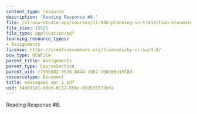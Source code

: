 ```yaml
---
content_type: resource
description: 'Reading Response #8.'
file: /ol-ocw-studio-app/courses/11-946-planning-in-transition-economies-for-growth-and-equity-spring-2004/f4d011d1d9d3011285bc892b31972bfa_massaquoi_apr_2.pdf
file_size: 15525
file_type: application/pdf
learning_resource_types:
- Assignments
license: https://creativecommons.org/licenses/by-nc-sa/4.0/
ocw_type: OCWFile
parent_title: Assignments
parent_type: CourseSection
parent_uid: c795bd82-957d-8444-c087-708c06a19f8d
resourcetype: Document
title: massaquoi_apr_2.pdf
uid: f4d011d1-d9d3-0112-85bc-892b31972bfa
---
```

Reading Response #8.